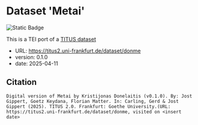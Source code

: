 # Dataset 'Metai'

![Static Badge](https://img.shields.io/badge/TEI_validation-passing-green)

This is a TEI port of a [TITUS dataset](http://titus.uni-frankfurt.de/texte/etcs/balt/lit/donelait/donmetai/donme.htm)

* URL: https://titus2.uni-frankfurt.de/dataset/donme
* version: 0.1.0
* date: 2025-04-11

## Citation
```
Digital version of Metai by Kristijonas Donelaitis (v0.1.0). By: Jost Gippert, Goetz Keydana, Florian Matter. In: Carling, Gerd & Jost Gippert (2025). TITUS 2.0. Frankfurt: Goethe University.(URL: https://titus2.uni-frankfurt.de/dataset/donme, visited on <insert date>
```
